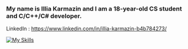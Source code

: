### My name is Illia Karmazin and I am a 18-year-old CS student and C/C++/C# developer.
LinkedIn : https://www.linkedin.com/in/illia-karmazin-b4b784273/

[![My Skills](https://skillicons.dev/icons?i=c,cpp,cs,cmake,discord,github,linkedin,linux,powershell,mysql,html,css,visualstudio,vscode,wordpress,r,py,matlab,figma,dotnet,blender,arduino,unreal,unity,js)](https://skillicons.dev)
